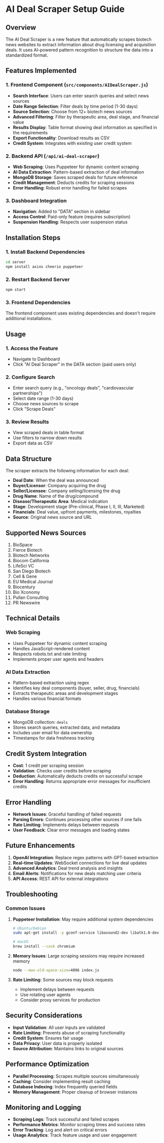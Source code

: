 # AI Deal Scraper Setup Guide

## Overview
The AI Deal Scraper is a new feature that automatically scrapes biotech news websites to extract information about drug licensing and acquisition deals. It uses AI-powered pattern recognition to structure the data into a standardized format.

## Features Implemented

### 1. Frontend Component (`src/components/AIDealScraper.js`)
- **Search Interface**: Users can enter search queries and select news sources
- **Date Range Selection**: Filter deals by time period (1-30 days)
- **Source Selection**: Choose from 12+ biotech news sources
- **Advanced Filtering**: Filter by therapeutic area, deal stage, and financial value
- **Results Display**: Table format showing deal information as specified in the requirements
- **Export Functionality**: Download results as CSV
- **Credit System**: Integrates with existing user credit system

### 2. Backend API (`/api/ai-deal-scraper`)
- **Web Scraping**: Uses Puppeteer for dynamic content scraping
- **AI Data Extraction**: Pattern-based extraction of deal information
- **MongoDB Storage**: Saves scraped deals for future reference
- **Credit Management**: Deducts credits for scraping sessions
- **Error Handling**: Robust error handling for failed scrapes

### 3. Dashboard Integration
- **Navigation**: Added to "DATA" section in sidebar
- **Access Control**: Paid-only feature (requires subscription)
- **Suspension Handling**: Respects user suspension status

## Installation Steps

### 1. Install Backend Dependencies
```bash
cd server
npm install axios cheerio puppeteer
```

### 2. Restart Backend Server
```bash
npm start
```

### 3. Frontend Dependencies
The frontend component uses existing dependencies and doesn't require additional installations.

## Usage

### 1. Access the Feature
- Navigate to Dashboard
- Click "AI Deal Scraper" in the DATA section (paid users only)

### 2. Configure Search
- Enter search query (e.g., "oncology deals", "cardiovascular partnerships")
- Select date range (1-30 days)
- Choose news sources to scrape
- Click "Scrape Deals"

### 3. Review Results
- View scraped deals in table format
- Use filters to narrow down results
- Export data as CSV

## Data Structure

The scraper extracts the following information for each deal:
- **Deal Date**: When the deal was announced
- **Buyer/Licensor**: Company acquiring the drug
- **Seller/Licensee**: Company selling/licensing the drug
- **Drug Name**: Name of the drug/compound
- **Disease/Therapeutic Area**: Medical indication
- **Stage**: Development stage (Pre-clinical, Phase I, II, III, Marketed)
- **Financials**: Deal value, upfront payments, milestones, royalties
- **Source**: Original news source and URL

## Supported News Sources

1. BioSpace
2. Fierce Biotech
3. Biotech Networks
4. Biocom California
5. LifeSci VC
6. San Diego Biotech
7. Cell & Gene
8. EU Medical Journal
9. Biocentury
10. Bio Xconomy
11. Pullan Consulting
12. PR Newswire

## Technical Details

### Web Scraping
- Uses Puppeteer for dynamic content scraping
- Handles JavaScript-rendered content
- Respects robots.txt and rate limiting
- Implements proper user agents and headers

### AI Data Extraction
- Pattern-based extraction using regex
- Identifies key deal components (buyer, seller, drug, financials)
- Extracts therapeutic areas and development stages
- Handles various financial formats

### Database Storage
- MongoDB collection: `deals`
- Stores search queries, extracted data, and metadata
- Includes user email for data ownership
- Timestamps for data freshness tracking

## Credit System Integration

- **Cost**: 1 credit per scraping session
- **Validation**: Checks user credits before scraping
- **Deduction**: Automatically deducts credits on successful scrape
- **Error Handling**: Returns appropriate error messages for insufficient credits

## Error Handling

- **Network Issues**: Graceful handling of failed requests
- **Parsing Errors**: Continues processing other sources if one fails
- **Rate Limiting**: Implements delays between requests
- **User Feedback**: Clear error messages and loading states

## Future Enhancements

1. **OpenAI Integration**: Replace regex patterns with GPT-based extraction
2. **Real-time Updates**: WebSocket connections for live deal updates
3. **Advanced Analytics**: Deal trend analysis and insights
4. **Email Alerts**: Notifications for new deals matching user criteria
5. **API Access**: REST API for external integrations

## Troubleshooting

### Common Issues

1. **Puppeteer Installation**: May require additional system dependencies
   ```bash
   # Ubuntu/Debian
   sudo apt-get install -y gconf-service libasound2-dev libatk1.0-dev libc6-dev libdrm2 libgtk-3-dev libnspr4-dev libnss3-dev libx11-xcb1 libxcomposite1 libxdamage1 libxrandr2 libxss1 libxtst6 xauth xvfb
   
   # macOS
   brew install --cask chromium
   ```

2. **Memory Issues**: Large scraping sessions may require increased memory
   ```bash
   node --max-old-space-size=4096 index.js
   ```

3. **Rate Limiting**: Some sources may block requests
   - Implement delays between requests
   - Use rotating user agents
   - Consider proxy services for production

## Security Considerations

- **Input Validation**: All user inputs are validated
- **Rate Limiting**: Prevents abuse of scraping functionality
- **Credit System**: Ensures fair usage
- **Data Privacy**: User data is properly isolated
- **Source Attribution**: Maintains links to original sources

## Performance Optimization

- **Parallel Processing**: Scrapes multiple sources simultaneously
- **Caching**: Consider implementing result caching
- **Database Indexing**: Index frequently queried fields
- **Memory Management**: Proper cleanup of browser instances

## Monitoring and Logging

- **Scraping Logs**: Track successful and failed scrapes
- **Performance Metrics**: Monitor scraping times and success rates
- **Error Tracking**: Log and alert on critical errors
- **Usage Analytics**: Track feature usage and user engagement
